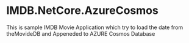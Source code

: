 # IMDB.NetCore.AzureCosmos
This is sample IMDB Movie Application which try to load the date from  theMovideDB and Appeneded to AZURE Cosmos Database
